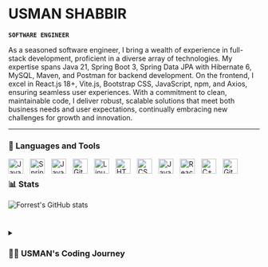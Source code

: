 #  USMAN SHABBIR

**`SOFTWARE ENGINEER`**

As a seasoned software engineer, I bring a wealth of experience in full-stack development, proficient in a diverse array of technologies. My expertise spans Java 21, Spring Boot 3, Spring Data JPA with Hibernate 6, MySQL, Maven, and Postman for backend development. On the frontend, I excel in React.js 18+, Vite.js, Bootstrap CSS, JavaScript, npm, and Axios, ensuring seamless user experiences. With a commitment to clean, maintainable code, I deliver robust, scalable solutions that meet both business needs and user expectations, continually embracing new challenges for growth and innovation.

---

### 🧰 Languages and Tools

<img align="left" alt="Java" width="30px" style="padding-right:10px;" src="https://cdn.jsdelivr.net/gh/devicons/devicon/icons/java/java-original.svg"/>
<img align="left" alt="Spring" width="30px" style="padding-right:10px;" src="https://cdn.jsdelivr.net/gh/devicons/devicon/icons/spring/spring-original.svg" />
<img align="left" alt="JavaScript" width="30px" style="padding-right:10px;" src="https://cdn.jsdelivr.net/gh/devicons/devicon@latest/icons/nextjs/nextjs-original.svg" />
<img align="left" alt="Git" width="30px" style="padding-right:10px;" src="https://cdn.jsdelivr.net/gh/devicons/devicon/icons/git/git-original.svg" />
<img align="left" alt="Linux" width="30px" style="padding-right:10px;" src="https://cdn.jsdelivr.net/gh/devicons/devicon/icons/linux/linux-original.svg" />
<img align="left" alt="HTML" width="30px" style="padding-right:10px;" src="https://cdn.jsdelivr.net/gh/devicons/devicon/icons/html5/html5-plain.svg" />
<img align="left" alt="CSS" width="30px" style="padding-right:10px;" src="https://cdn.jsdelivr.net/gh/devicons/devicon/icons/css3/css3-plain.svg" />
<img align="left" alt="JavaScript" width="30px" style="padding-right:10px;" src="https://cdn.jsdelivr.net/gh/devicons/devicon/icons/javascript/javascript-plain.svg" />
<img align="left" alt="React" width="30px" style="padding-right:10px;" src="https://cdn.jsdelivr.net/gh/devicons/devicon/icons/react/react-original.svg" />
<img align="left" alt="C++" width="30px" style="padding-right:10px;" src="https://cdn.jsdelivr.net/gh/devicons/devicon/icons/cplusplus/cplusplus-line.svg" />
<img align="left" alt="GitHub" width="30px" style="padding-right:10px;" src="https://cdn.jsdelivr.net/gh/devicons/devicon/icons/github/github-original.svg" />
<br />

### 📊 Stats

![Forrest's GitHub stats](https://github-readme-stats.vercel.app/api?username=usmanshabbir756&show_icons=flase&theme=gruvbox)

<!-- ![GitHub Streak](https://streak-stats.demolab.com?user=usmanshabbir756&theme=gruvbox&border_radius=4.5) -->


#

<details>
 <summary><h3>👨‍💻 USMAN's Coding Journey</h3></summary>
  As a full-stack developer, my journey in software engineering has been characterized by a dynamic blend of technical expertise and continuous learning. Armed with Java 21, Spring Boot 3, and Spring Data JPA (utilizing Hibernate 6), I've navigated the intricacies of back-end development with precision and finesse. My proficiency in crafting efficient, scalable solutions extends to database management, where I leverage MySQL alongside Maven for seamless project integration.

Beyond the server-side realm, I embrace the challenges of front-end development with zeal. Armed with React.js 18+, Vite.js, and Bootstrap CSS, I breathe life into user interfaces, ensuring a seamless and intuitive experience for end-users. My command over JavaScript, coupled with npm and Axios, empowers me to orchestrate seamless communication between client and server, ensuring robust functionality across the entire software ecosystem.

Throughout my journey, I've remained steadfast in my commitment to delivering high-quality software solutions. Whether architecting the back-end infrastructure or fine-tuning the front-end interface, my focus remains unwavering on crafting clean, maintainable code that exceeds both business objectives and user expectations. As I continue to evolve in this ever-changing landscape, I embrace each new challenge as an opportunity for growth, pushing the boundaries of innovation and excellence in software engineering.
